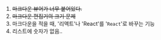 1. ~~마크다운 뷰어가 너무 붙어있다.~~
2. ~~마크다운 편집기의 크기 문제~~
3. 마크다운을 적을 때, '리액트'나 'React'를 '`React`'로 바꾸는 기능
4. 리스트에 숫자가 없음..
